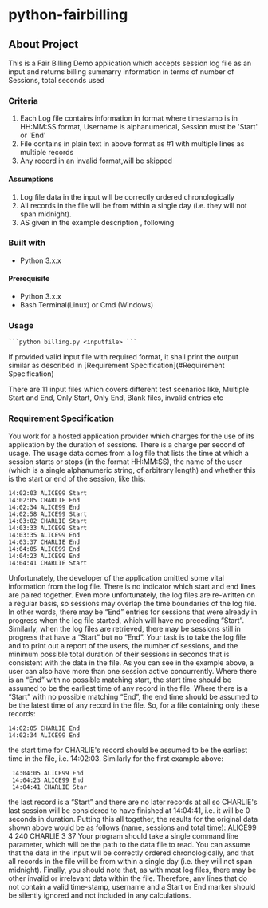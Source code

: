 # python-fairbilling

## About Project
This is a Fair Billing Demo application which accepts session log file as an input  and returns billing summarry information in terms of number of Sessions, total seconds used 

### Criteria
    
1. Each Log file contains information in <Timestamp Username Session> format where timestamp is in HH:MM:SS format, Username is alphanumerical, Session must be 'Start' or 'End'
2. File contains in plain text in above format as #1 with multiple lines as multiple records
3. Any record in an invalid format,will be skipped

#### Assumptions
1. Log file data in the input will be correctly ordered chronologically
2. All records in the file will be from within a single day (i.e. they will
not span midnight).
3. AS given in the example description , following 

### Built with
 * Python 3.x.x

#### Prerequisite
 * Python 3.x.x
 * Bash Terminal(Linux) or Cmd (Windows)
 

### Usage 

    ```python billing.py <inputfile> ``` 

  If provided valid input file with required format, it shall print the output similar as described in [Requirement Specification](#Requirement Specification)

  There are 11 input files which covers different test scenarios like, Multiple Start and End, Only Start, Only End, Blank files, invalid entries etc

### Requirement Specification 

You work for a hosted application provider which charges for the use of its application by the duration of sessions. There is a charge
per second of usage. The usage data comes from a log file that lists the time at which a session starts or stops (in the format
HH:MM:SS), the name of the user (which is a single alphanumeric string, of arbitrary length) and whether this is the start or end of
the session, like this:
  
  ```
  14:02:03 ALICE99 Start 
  14:02:05 CHARLIE End 
  14:02:34 ALICE99 End 
  14:02:58 ALICE99 Start 
  14:03:02 CHARLIE Start 
  14:03:33 ALICE99 Start 
  14:03:35 ALICE99 End 
  14:03:37 CHARLIE End 
  14:04:05 ALICE99 End 
  14:04:23 ALICE99 End 
  14:04:41 CHARLIE Start

```

Unfortunately, the developer of the application omitted some vital information from the log file. There is no indicator which start and
end lines are paired together. Even more unfortunately, the log files are re-written on a regular basis, so sessions may overlap the time
boundaries of the log file. In other words, there may be “End” entries for sessions that were already in progress when the log file
started, which will have no preceding “Start”. Similarly, when the log files are retrieved, there may be sessions still in progress that
have a “Start” but no “End”.
Your task is to take the log file and to print out a report of the users, the number of sessions, and the minimum possible total
duration of their sessions in seconds that is consistent with the data in the file. As you can see in the example above, a user can also
have more than one session active concurrently. Where there is an “End” with no possible matching start, the start time should be
assumed to be the earliest time of any record in the file. Where there is a “Start” with no possible matching “End”, the end time
should be assumed to be the latest time of any record in the file. So, for a file containing only these records:

  ```14:02:03 ALICE99 Start 
  14:02:05 CHARLIE End 
  14:02:34 ALICE99 End
  ```
  
the start time for CHARLIE's record should be assumed to be the earliest time in the file, i.e. 14:02:03. Similarly for the first example
above:
 ``` ... 
  14:04:05 ALICE99 End 
  14:04:23 ALICE99 End 
  14:04:41 CHARLIE Star
```
the last record is a “Start” and there are no later records at all so CHARLIE's last session will be considered to have finished at
14:04:41, i.e. it will be 0 seconds in duration.
Putting this all together, the results for the original data shown above would be as follows (name, sessions and total time):
ALICE99 4 240 
CHARLIE 3 37
Your program should take a single command line parameter, which will be the path to the data file to read. You can assume that the
data in the input will be correctly ordered chronologically, and that all records in the file will be from within a single day (i.e. they will
not span midnight).
Finally, you should note that, as with most log files, there may be other invalid or irrelevant data within the file. Therefore, any lines
that do not contain a valid time-stamp, username and a Start or End marker should be silently ignored and not included in any
calculations.